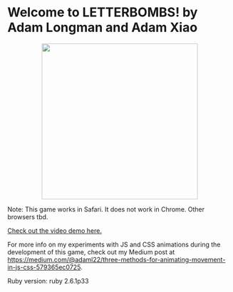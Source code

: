 # Welcome to LETTERBOMBS! by Adam Longman and Adam Xiao

<p align="center"><img src="demo/demo.gif" width="350"/></p>

Note: This game works in Safari. It does not work in Chrome. Other browsers tbd.

[Check out the video demo here.](https://youtu.be/xT31G00VX8g)

For more info on my experiments with JS and CSS animations during the development of this game, check out my Medium post at https://medium.com/@adaml22/three-methods-for-animating-movement-in-js-css-579365ec0725.

<!-- After cloning, run rails db:migrate and rails db:seed to seed each letter into the database. The game can then be played by opening front-end/index.html and running rails s. -->

Ruby version: ruby 2.6.1p33
